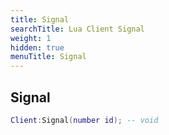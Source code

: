 ```yaml
---
title: Signal
searchTitle: Lua Client Signal
weight: 1
hidden: true
menuTitle: Signal
---
```

## Signal
```lua
Client:Signal(number id); -- void
```